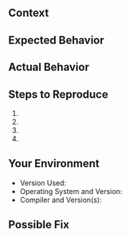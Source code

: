 <!--- Provide a general summary of the issue in the Title above -->

## Context
<!--- Provide a more detailed introduction to the issue itself, and why you consider it to be a bug -->

## Expected Behavior
<!--- Tell us what should happen -->

## Actual Behavior
<!--- Tell us what happens instead -->

## Steps to Reproduce
<!--- Provide an unambiguous set of steps to reproduce this bug -->
1.  
2.  
3.  
4.  

## Your Environment
<!--- Include as many relevant details about the environment you experienced the bug in -->
* Version Used:
* Operating System and Version:
* Compiler and Version(s):

## Possible Fix
<!--- Not obligatory, but suggest a fix or reason for the bug -->
